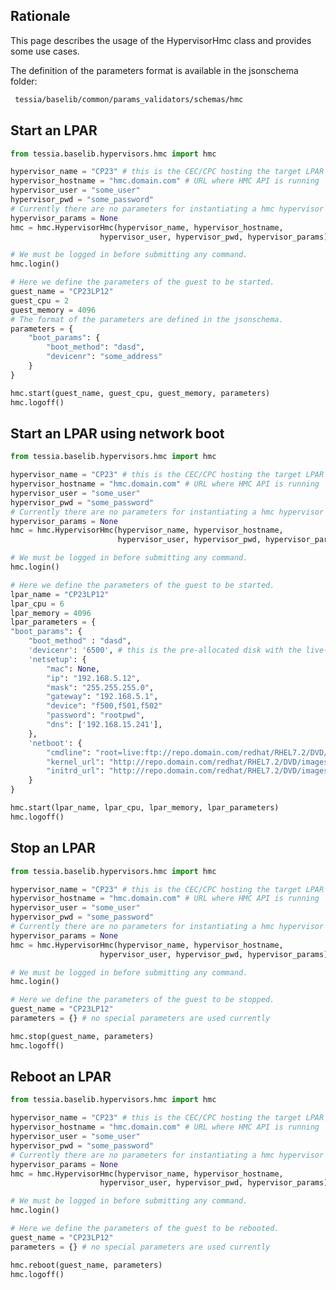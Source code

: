 <!--
Copyright 2016, 2017 IBM Corp.

Licensed under the Apache License, Version 2.0 (the "License");
you may not use this file except in compliance with the License.
You may obtain a copy of the License at

   http://www.apache.org/licenses/LICENSE-2.0

Unless required by applicable law or agreed to in writing, software
distributed under the License is distributed on an "AS IS" BASIS,
WITHOUT WARRANTIES OR CONDITIONS OF ANY KIND, either express or implied.
See the License for the specific language governing permissions and
limitations under the License.
-->
## Rationale

This page describes the usage of the HypervisorHmc class and provides some use cases.

The definition of the parameters format is available in the jsonschema folder:

```bash
 tessia/baselib/common/params_validators/schemas/hmc
```

## Start an LPAR

```python
from tessia.baselib.hypervisors.hmc import hmc

hypervisor_name = "CP23" # this is the CEC/CPC hosting the target LPAR
hypervisor_hostname = "hmc.domain.com" # URL where HMC API is running
hypervisor_user = "some_user"
hypervisor_pwd = "some_password"
# Currently there are no parameters for instantiating a hmc hypervisor
hypervisor_params = None
hmc = hmc.HypervisorHmc(hypervisor_name, hypervisor_hostname,
                    hypervisor_user, hypervisor_pwd, hypervisor_params)

# We must be logged in before submitting any command.
hmc.login()

# Here we define the parameters of the guest to be started.
guest_name = "CP23LP12"
guest_cpu = 2
guest_memory = 4096
# The format of the parameters are defined in the jsonschema.
parameters = {
    "boot_params": {
        "boot_method": "dasd",
        "devicenr": "some_address"
    }
}

hmc.start(guest_name, guest_cpu, guest_memory, parameters)
hmc.logoff()
```

## Start an LPAR using network boot

```python
from tessia.baselib.hypervisors.hmc import hmc

hypervisor_name = "CP23" # this is the CEC/CPC hosting the target LPAR
hypervisor_hostname = "hmc.domain.com" # URL where HMC API is running
hypervisor_user = "some_user"
hypervisor_pwd = "some_password"
# Currently there are no parameters for instantiating a hmc hypervisor
hypervisor_params = None
hmc = hmc.HypervisorHmc(hypervisor_name, hypervisor_hostname,
                        hypervisor_user, hypervisor_pwd, hypervisor_params)

# We must be logged in before submitting any command.
hmc.login()

# Here we define the parameters of the guest to be started.
lpar_name = "CP23LP12"
lpar_cpu = 6
lpar_memory = 4096
lpar_parameters = {
"boot_params": {
    "boot_method" : "dasd",
    'devicenr': '6500', # this is the pre-allocated disk with the live-image
    'netsetup': {
        "mac": None,
        "ip": "192.168.5.12",
        "mask": "255.255.255.0",
        "gateway": "192.168.5.1",
        "device": "f500,f501,f502"
        "password": "rootpwd",
        "dns": ['192.168.15.241'],
    },
    'netboot': {
        "cmdline": "root=live:ftp://repo.domain.com/redhat/RHEL7.2/DVD/images/install.img ro ramdisk_size=50000 cio_ignore=all,!condev,rd.dasd=0.0.7e2c readonly=0 rd.znet=qeth,0.0.f500,0.0.f501,0.0.f502,layer2=1 ip=192.168.5.12::192.168.5.1:255.255.255.0:cp23lp12:enccw0.0.f500:none nameserver=192.168.15.241 searchdns=domain.com inst.ks=http://installserver.domain.com/ks.file inst.vnc inst.vncpassword=",
        "kernel_url": "http://repo.domain.com/redhat/RHEL7.2/DVD/images/kernel.img",
        "initrd_url": "http://repo.domain.com/redhat/RHEL7.2/DVD/images/initrd.img",
    }
}

hmc.start(lpar_name, lpar_cpu, lpar_memory, lpar_parameters)
hmc.logoff()
```

## Stop an LPAR
```python
from tessia.baselib.hypervisors.hmc import hmc

hypervisor_name = "CP23" # this is the CEC/CPC hosting the target LPAR
hypervisor_hostname = "hmc.domain.com" # URL where HMC API is running
hypervisor_user = "some_user"
hypervisor_pwd = "some_password"
# Currently there are no parameters for instantiating a hmc hypervisor
hypervisor_params = None
hmc = hmc.HypervisorHmc(hypervisor_name, hypervisor_hostname,
                    hypervisor_user, hypervisor_pwd, hypervisor_params)

# We must be logged in before submitting any command.
hmc.login()

# Here we define the parameters of the guest to be stopped.
guest_name = "CP23LP12"
parameters = {} # no special parameters are used currently

hmc.stop(guest_name, parameters)
hmc.logoff()
```
## Reboot an LPAR
```python
from tessia.baselib.hypervisors.hmc import hmc

hypervisor_name = "CP23" # this is the CEC/CPC hosting the target LPAR
hypervisor_hostname = "hmc.domain.com" # URL where HMC API is running
hypervisor_user = "some_user"
hypervisor_pwd = "some_password"
# Currently there are no parameters for instantiating a hmc hypervisor
hypervisor_params = None
hmc = hmc.HypervisorHmc(hypervisor_name, hypervisor_hostname,
                    hypervisor_user, hypervisor_pwd, hypervisor_params)

# We must be logged in before submitting any command.
hmc.login()

# Here we define the parameters of the guest to be rebooted.
guest_name = "CP23LP12"
parameters = {} # no special parameters are used currently

hmc.reboot(guest_name, parameters)
hmc.logoff()
```
